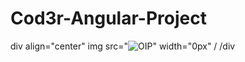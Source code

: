 ﻿# Cod3r-Angular-Project

div align="center"
  img src="![OIP](https://github.com/jossuel-js/Cod3r-Angular-Project/assets/84153809/1f3ae392-2811-42d8-84ba-c6d7b3c7bd65)" width="0px" /
/div
